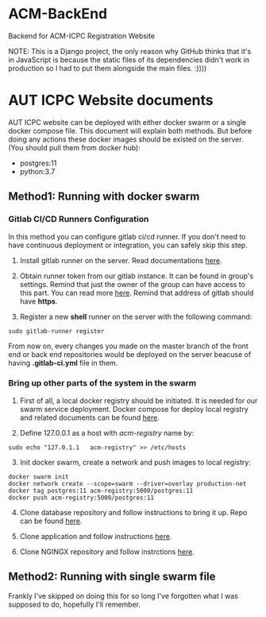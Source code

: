 # ACM-BackEnd
Backend for ACM-ICPC Registration Website

NOTE: This is a Django project, the only reason why GitHub thinks that it's in JavaScript is because the static files of its dependencies didn't work in production so I had to put them alongside the main files. :))))

# AUT ICPC Website documents

AUT ICPC website can be deployed with either docker swarm or a single docker compose file. This document will explain both methods. But before doing any actions these docker images should be existed on the server. (You should pull them from docker hub):

* postgres:11
* python:3.7

## Method1: Running with docker swarm

### Gitlab CI/CD Runners Configuration

In this method you can configure gitlab ci/cd runner. If you don't need to have continuous deployment or integration, you can safely skip this step.

1. Install gitlab runner on the server. Read documentations [here](https://docs.gitlab.com/runner/install/linux-repository.html).

2. Obtain runner token from our gitlab instance. It can be found in group's settings. Remind that just the owner of the group can have access to this part. You can read more [here](https://docs.gitlab.com/runner/register/). Remind that address of gitlab should have **https**.

3. Register a new **shell** runner on the server with the following command:

~~~
sudo gitlab-runner register
~~~

From now on, every changes you made on the master branch of the front end or back end repositories would be deployed on the server beacuse of having **.gitlab-ci.yml** file in them.

### Bring up other parts of the system in the swarm

1. First of all, a local docker registry should be initiated. It is needed for our swarm service deployment. Docker compose for deploy local registry and related documents can be found [here](https://git.ceit.aut.ac.ir/ssc/icpc/local-registry-compose).

2. Define 127.0.0.1 as a host with *acm-registry* name by:

~~~
sudo echo "127.0.1.1   acm-registry" >> /etc/hosts
~~~

3. Init docker swarm, create a network and push images to local registry:

~~~
docker swarm init
docker network create --scope=swarm --driver=overlay production-net
docker tag postgres:11 acm-registry:5000/postgres:11
docker push acm-registry:5000/postgres:11
~~~


4. Clone database repository and follow instructions to bring it up. Repo can be found [here](https://git.ceit.aut.ac.ir/ssc/icpc/database).

5. Clone application and follow instructions [here](https://git.ceit.aut.ac.ir/ssc/icpc/acm-backend).

6. Clone NGINGX repository and follow instrctions [here](https://git.ceit.aut.ac.ir/ssc/icpc/nginx).

## Method2: Running with single swarm file
Frankly I've skipped on doing this for so long I've forgotten what I was supposed to do, hopefully I'll remember.
